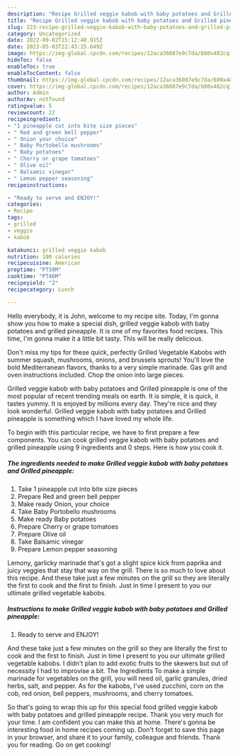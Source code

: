 ```yaml
---
description: "Recipe Grilled veggie kabob with baby potatoes and Grilled pineapple the Very Delicious"
title: "Recipe Grilled veggie kabob with baby potatoes and Grilled pineapple the Very Delicious"
slug: 223-recipe-grilled-veggie-kabob-with-baby-potatoes-and-grilled-pineapple-the-very-delicious
category: Uncategorized
date: 2022-09-02T15:12:48.915Z
date: 2023-05-03T22:43:15.649Z
image: https://img-global.cpcdn.com/recipes/12aca36087e9c7da/680x482cq70/grilled-veggie-kabob-with-baby-potatoes-and-grilled-pineapple-recipe-main-photo.jpg
hideToc: false
enableToc: true
enableTocContent: false
thumbnail: https://img-global.cpcdn.com/recipes/12aca36087e9c7da/680x482cq70/grilled-veggie-kabob-with-baby-potatoes-and-grilled-pineapple-recipe-main-photo.jpg
cover: https://img-global.cpcdn.com/recipes/12aca36087e9c7da/680x482cq70/grilled-veggie-kabob-with-baby-potatoes-and-grilled-pineapple-recipe-main-photo.jpg
author: Admin
authorAv: notfound
ratingvalue: 5
reviewcount: 22
recipeingredient:
- "1 pineapple cut into bite size pieces"
- " Red and green bell pepper"
- " Onion your choice"
- " Baby Portobello mushrooms"
- " Baby potatoes"
- " Cherry or grape tomatoes"
- " Olive oil"
- " Balsamic vinegar"
- " Lemon pepper seasoning"
recipeinstructions:

- "Ready to serve and ENJOY!"
categories:
- Recipe
tags:
- grilled
- veggie
- kabob

katakunci: grilled veggie kabob 
nutrition: 100 calories
recipecuisine: American
preptime: "PT38M"
cooktime: "PT46M"
recipeyield: "2"
recipecategory: Lunch

---
```



Hello everybody, it is John, welcome to my recipe site. Today, I'm gonna show you how to make a special dish, grilled veggie kabob with baby potatoes and grilled pineapple. It is one of my favorites food recipes. This time, I'm gonna make it a little bit tasty. This will be really delicious.

Don&#39;t miss my tips for these quick, perfectly Grilled Vegetable Kabobs with summer squash, mushrooms, onions, and brussels sprouts! You&#39;ll love the bold Mediterranean flavors, thanks to a very simple marinade. Gas grill and oven instructions included. Chop the onion into large pieces.

Grilled veggie kabob with baby potatoes and Grilled pineapple is one of the most popular of recent trending meals on earth. It is simple, it is quick, it tastes yummy. It is enjoyed by millions every day. They're nice and they look wonderful. Grilled veggie kabob with baby potatoes and Grilled pineapple is something which I have loved my whole life.


To begin with this particular recipe, we have to first prepare a few components. You can cook grilled veggie kabob with baby potatoes and grilled pineapple using 9 ingredients and 0 steps. Here is how you cook it.

<!--inarticleads1-->

##### The ingredients needed to make Grilled veggie kabob with baby potatoes and Grilled pineapple:

1. Take 1 pineapple cut into bite size pieces
1. Prepare  Red and green bell pepper
1. Make ready  Onion, your choice
1. Take  Baby Portobello mushrooms
1. Make ready  Baby potatoes
1. Prepare  Cherry or grape tomatoes
1. Prepare  Olive oil
1. Take  Balsamic vinegar
1. Prepare  Lemon pepper seasoning


Lemony, garlicky marinade that&#39;s got a slight spice kick from paprika and juicy veggies that stay that way on the grill. There is so much to love about this recipe. And these take just a few minutes on the grill so they are literally the first to cook and the first to finish. Just in time I present to you our ultimate grilled vegetable kabobs. 

<!--inarticleads2-->

##### Instructions to make Grilled veggie kabob with baby potatoes and Grilled pineapple:


1. Ready to serve and ENJOY!

And these take just a few minutes on the grill so they are literally the first to cook and the first to finish. Just in time I present to you our ultimate grilled vegetable kabobs. I didn&#39;t plan to add exotic fruits to the skewers but out of necessity I had to improvise a bit. The Ingredients To make a simple marinade for vegetables on the grill, you will need oil, garlic granules, dried herbs, salt, and pepper. As for the kabobs, I&#39;ve used zucchini, corn on the cob, red onion, bell peppers, mushrooms, and cherry tomatoes. 

So that's going to wrap this up for this special food grilled veggie kabob with baby potatoes and grilled pineapple recipe. Thank you very much for your time. I am confident you can make this at home. There's gonna be interesting food in home recipes coming up. Don't forget to save this page in your browser, and share it to your family, colleague and friends. Thank you for reading. Go on get cooking!
